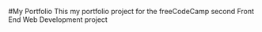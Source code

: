 #My Portfolio
This my portfolio project for the freeCodeCamp second Front End Web Development project